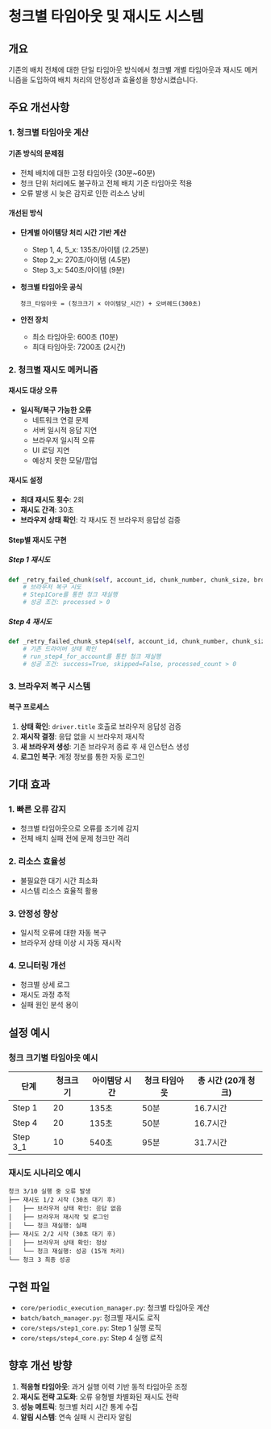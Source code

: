 # 청크별 타임아웃 및 재시도 시스템

## 개요

기존의 배치 전체에 대한 단일 타임아웃 방식에서 청크별 개별 타임아웃과 재시도 메커니즘을 도입하여 배치 처리의 안정성과 효율성을 향상시켰습니다.

## 주요 개선사항

### 1. 청크별 타임아웃 계산

#### 기존 방식의 문제점
- 전체 배치에 대한 고정 타임아웃 (30분~60분)
- 청크 단위 처리에도 불구하고 전체 배치 기준 타임아웃 적용
- 오류 발생 시 늦은 감지로 인한 리소스 낭비

#### 개선된 방식
- **단계별 아이템당 처리 시간 기반 계산**
  - Step 1, 4, 5_x: 135초/아이템 (2.25분)
  - Step 2_x: 270초/아이템 (4.5분)
  - Step 3_x: 540초/아이템 (9분)

- **청크별 타임아웃 공식**
  ```
  청크_타임아웃 = (청크크기 × 아이템당_시간) + 오버헤드(300초)
  ```

- **안전 장치**
  - 최소 타임아웃: 600초 (10분)
  - 최대 타임아웃: 7200초 (2시간)

### 2. 청크별 재시도 메커니즘

#### 재시도 대상 오류
- **일시적/복구 가능한 오류**
  - 네트워크 연결 문제
  - 서버 일시적 응답 지연
  - 브라우저 일시적 오류
  - UI 로딩 지연
  - 예상치 못한 모달/팝업

#### 재시도 설정
- **최대 재시도 횟수**: 2회
- **재시도 간격**: 30초
- **브라우저 상태 확인**: 각 재시도 전 브라우저 응답성 검증

#### Step별 재시도 구현

##### Step 1 재시도
```python
def _retry_failed_chunk(self, account_id, chunk_number, chunk_size, browser_id, account_logger):
    # 브라우저 복구 시도
    # Step1Core를 통한 청크 재실행
    # 성공 조건: processed > 0
```

##### Step 4 재시도
```python
def _retry_failed_chunk_step4(self, account_id, chunk_number, chunk_size, browser_id, account_logger, driver):
    # 기존 드라이버 상태 확인
    # run_step4_for_account를 통한 청크 재실행
    # 성공 조건: success=True, skipped=False, processed_count > 0
```

### 3. 브라우저 복구 시스템

#### 복구 프로세스
1. **상태 확인**: `driver.title` 호출로 브라우저 응답성 검증
2. **재시작 결정**: 응답 없을 시 브라우저 재시작
3. **새 브라우저 생성**: 기존 브라우저 종료 후 새 인스턴스 생성
4. **로그인 복구**: 계정 정보를 통한 자동 로그인

## 기대 효과

### 1. 빠른 오류 감지
- 청크별 타임아웃으로 오류를 조기에 감지
- 전체 배치 실패 전에 문제 청크만 격리

### 2. 리소스 효율성
- 불필요한 대기 시간 최소화
- 시스템 리소스 효율적 활용

### 3. 안정성 향상
- 일시적 오류에 대한 자동 복구
- 브라우저 상태 이상 시 자동 재시작

### 4. 모니터링 개선
- 청크별 상세 로그
- 재시도 과정 추적
- 실패 원인 분석 용이

## 설정 예시

### 청크 크기별 타임아웃 예시

| 단계 | 청크크기 | 아이템당 시간 | 청크 타임아웃 | 총 시간 (20개 청크) |
|------|----------|---------------|---------------|--------------------|
| Step 1 | 20 | 135초 | 50분 | 16.7시간 |
| Step 4 | 20 | 135초 | 50분 | 16.7시간 |
| Step 3_1 | 10 | 540초 | 95분 | 31.7시간 |

### 재시도 시나리오 예시

```
청크 3/10 실행 중 오류 발생
├── 재시도 1/2 시작 (30초 대기 후)
│   ├── 브라우저 상태 확인: 응답 없음
│   ├── 브라우저 재시작 및 로그인
│   └── 청크 재실행: 실패
├── 재시도 2/2 시작 (30초 대기 후)
│   ├── 브라우저 상태 확인: 정상
│   └── 청크 재실행: 성공 (15개 처리)
└── 청크 3 최종 성공
```

## 구현 파일

- `core/periodic_execution_manager.py`: 청크별 타임아웃 계산
- `batch/batch_manager.py`: 청크별 재시도 로직
- `core/steps/step1_core.py`: Step 1 실행 로직
- `core/steps/step4_core.py`: Step 4 실행 로직

## 향후 개선 방향

1. **적응형 타임아웃**: 과거 실행 이력 기반 동적 타임아웃 조정
2. **재시도 전략 고도화**: 오류 유형별 차별화된 재시도 전략
3. **성능 메트릭**: 청크별 처리 시간 통계 수집
4. **알림 시스템**: 연속 실패 시 관리자 알림